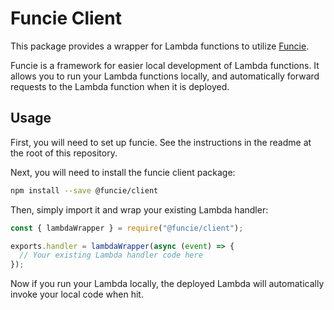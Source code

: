 # Funcie Client

This package provides a wrapper for Lambda functions to utilize [Funcie](https://github.com/Kapps/funcie).

Funcie is a framework for easier local development of Lambda functions. It allows you to run your Lambda functions locally, and automatically forward requests to the Lambda function when it is deployed.

## Usage

First, you will need to set up funcie. See the instructions in the readme at the root of this repository.

Next, you will need to install the funcie client package:

```bash
npm install --save @funcie/client
```

Then, simply import it and wrap your existing Lambda handler:

```javascript
const { lambdaWrapper } = require("@funcie/client");

exports.handler = lambdaWrapper(async (event) => {
  // Your existing Lambda handler code here
});
```

Now if you run your Lambda locally, the deployed Lambda will automatically invoke your local code when hit.
